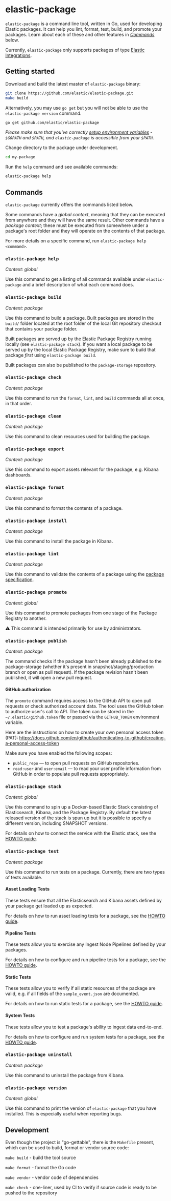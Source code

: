 # elastic-package

`elastic-package` is a command line tool, written in Go, used for developing Elastic packages. It can help you lint, format, 
test, build, and promote your packages. Learn about each of these and other features in [_Commands_](#commands) below.

Currently, `elastic-package` only supports packages of type [Elastic Integrations](https://github.com/elastic/integrations).

## Getting started

Download and build the latest master of `elastic-package` binary:

```bash
git clone https://github.com/elastic/elastic-package.git
make build
```

Alternatively, you may use `go get` but you will not be able to use the `elastic-package version` command.

```bash
go get github.com/elastic/elastic-package
```

_Please make sure that you've correctly [setup environment variables](https://golang.org/doc/gopath_code.html#GOPATH) -
`$GOPATH` and `$PATH`, and `elastic-package` is accessible from your `$PATH`._

Change directory to the package under development. 

```bash
cd my-package
```

Run the `help` command and see available commands:

```bash
elastic-package help
```

## Commands

`elastic-package` currently offers the commands listed below. 

Some commands have a _global context_, meaning that they can be executed from anywhere and they will have the 
same result. Other commands have a _package context_; these must be executed from somewhere under a package's
root folder and they will operate on the contents of that package.

For more details on a specific command, run `elastic-package help <command>`.

### `elastic-package help`

_Context: global_

Use this command to get a listing of all commands available under `elastic-package` and a brief
description of what each command does.


### `elastic-package build`

_Context: package_

Use this command to build a package. Built packages are stored in the `build/` folder located at the root folder of the local Git repository checkout that contains your package folder.

Built packages are served up by the Elastic Package Registry running locally (see 
`elastic-package stack`). If you want a local package to be served up by the local
Elastic Package Registry, make sure to build that package _first_ using 
`elastic-package build`.

Built packages can also be published to the `package-storage` repository.


### `elastic-package check`

_Context: package_

Use this command to run the `format`, `lint`, and `build` commands all at once, in that order.


### `elastic-package clean`

_Context: package_

Use this command to clean resources used for building the package.


### `elastic-package export`

_Context: package_

Use this command to export assets relevant for the package, e.g. Kibana dashboards.


### `elastic-package format`

_Context: package_

Use this command to format the contents of a package.


### `elastic-package install`

_Context: package_

Use this command to install the package in Kibana.


### `elastic-package lint`

_Context: package_

Use this command to validate the contents of a package using the 
[package specification](https://github.com/elastic/package-spec).


### `elastic-package promote`

_Context: global_

Use this command to promote packages from one stage of the Package Registry to another.

:warning: This command is intended primarily for use by administrators. 


### `elastic-package publish`

_Context: package_

The command checks if the package hasn't been already published to the package-storage (whether it's present in
snapshot/staging/production branch or open as pull request). If the package revision hasn't been published,
it will open a new pull request.


#### GitHub authorization

The `promote` command requires access to the GitHub API to open pull requests or check authorized account data.
The tool uses the GitHub token to authorize user's call to API. The token can be stored in the `~/.elastic/github.token`
file or passed via the `GITHUB_TOKEN` environment variable.

Here are the instructions on how to create your own personal access token (PAT):
https://docs.github.com/en/github/authenticating-to-github/creating-a-personal-access-token

Make sure you have enabled the following scopes:
* `public_repo` — to open pull requests on GitHub repositories.
* `read:user` and `user:email` — to read your user profile information from GitHub in order to populate pull requests appropriately.


### `elastic-package stack`

_Context: global_

Use this command to spin up a Docker-based Elastic Stack consisting of Elasticsearch, Kibana, and 
the Package Registry. By default the latest released version of the stack is spun up but it is possible
to specify a different version, including SNAPSHOT versions.

For details on how to connect the service with the Elastic stack, see the [HOWTO guide](docs/howto/connect_service_with_elastic_stack.md).


### `elastic-package test`

_Context: package_

Use this command to run tests on a package. Currently, there are two types of tests available.

#### Asset Loading Tests

These tests ensure that all the Elasticsearch and Kibana assets defined by your package get loaded up as expected.

For details on how to run asset loading tests for a package, see the [HOWTO guide](docs/howto/asset_testing.md).

#### Pipeline Tests

These tests allow you to exercise any Ingest Node Pipelines defined by your packages.

For details on how to configure and run pipeline tests for a package, see the [HOWTO guide](docs/howto/pipeline_testing.md).

#### Static Tests

These tests allow you to verify if all static resources of the package are valid, e.g. if all fields of the `sample_event.json` are documented.

For details on how to run static tests for a package, see the [HOWTO guide](docs/howto/static_testing.md).

#### System Tests

These tests allow you to test a package's ability to ingest data end-to-end. 

For details on how to configure and run system tests for a package, see the [HOWTO guide](docs/howto/system_testing.md).


### `elastic-package uninstall`

_Context: package_

Use this command to uninstall the package from Kibana.


### `elastic-package version`

_Context: global_

Use this command to print the version of `elastic-package` that you have installed. This is
especially useful when reporting bugs.


## Development

Even though the project is "go-gettable", there is the `Makefile` present, which can be used to build, format or vendor
source code:

`make build` - build the tool source

`make format` - format the Go code

`make vendor` - vendor code of dependencies

`make check` - one-liner, used by CI to verify if source code is ready to be pushed to the repository
